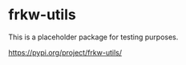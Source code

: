 # frkw-utils

This is a placeholder package for testing purposes.

https://pypi.org/project/frkw-utils/
